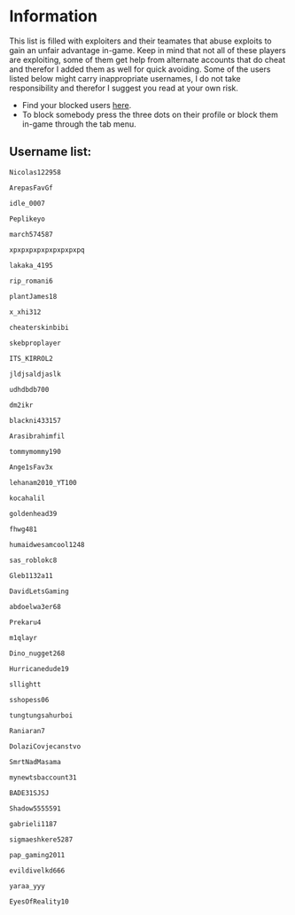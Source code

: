 # Information
This list is filled with exploiters and their teamates that abuse exploits to gain an unfair advantage in-game. Keep in mind that not all of these players are exploiting, some of them get help from alternate accounts that do cheat and therefor I added them as well for quick avoiding. Some of the users listed below might carry inappropriate usernames, I do not take responsibility and therefor I suggest you read at your own risk.

- Find your blocked users [here](https://www.roblox.com/my/account#!/privacy/BlockedUsers).
- To block somebody press the three dots on their profile or block them in-game through the tab menu.

## Username list:
```
Nicolas122958
```
```
ArepasFavGf
```
```
idle_0007
```
```
Peplikeyo
```
```
march574587
```
```
xpxpxpxpxpxpxpxpxpq
```
```
lakaka_4195
```
```
rip_romani6
```
```
plantJames18
```
```
x_xhi312
```
```
cheaterskinbibi
```
```
skebproplayer
```
```
ITS_KIRROL2
```
```
jldjsaldjaslk
```
```
udhdbdb700
```
```
dm2ikr
```
```
blackni433157
```
```
Arasibrahimfil
```
```
tommymommy190
```
```
Ange1sFav3x
```
```
lehanam2010_YT100
```
```
kocahalil
```
```
goldenhead39
```
```
fhwg481
```
```
humaidwesamcool1248
```
```
sas_roblokc8
```
```
Gleb1132a11
```
```
DavidLetsGaming
```
```
abdoelwa3er68
```
```
Prekaru4
```
```
m1qlayr
```
```
Dino_nugget268
```
```
Hurricanedude19
```
```
sllightt
```
```
sshopess06
```
```
tungtungsahurboi
```
```
Raniaran7
```
```
DolaziCovjecanstvo
```
```
SmrtNadMasama
```
```
mynewtsbaccount31
```
```
BADE31SJSJ
```
```
Shadow5555591
```
```
gabrieli1187
```
```
sigmaeshkere5287
```
```
pap_gaming2011
```
```
evildivelkd666
```
```
yaraa_yyy
```
```
EyesOfReality10
```
